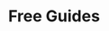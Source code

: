 ---
title: "Free Guides"
description: "I've put together some guides for business owners based off questions I get asked and the tools I use. It's all free to read and access here."
icon: "libary"
eleventyExcludeFromCollections: false
excludeFromSitemap: true
directURL: "https://georgemc.net/free-guides/"
---